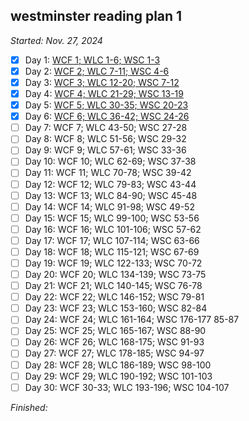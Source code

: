 ## westminster reading plan 1

*Started: Nov. 27, 2024*

- [x] Day 1: [WCF 1; WLC 1-6; WSC 1-3](https://blog.swang.cloud/2024/11/27/a-petrus-thanksgiving.html)
- [x] Day 2: [WCF 2; WLC 7-11; WSC 4-6](https://blog.swang.cloud/2024/11/28/thankful-for-God.html)
- [x] Day 3: [WCF 3; WLC 12-20; WSC 7-12](https://blog.swang.cloud/2024/11/29/bonhoeffer.html)
- [x] Day 4: [WCF 4; WLC 21-29; WSC 13-19](https://blog.swang.cloud/2024/11/30/chill-day.html)
- [x] Day 5: [WCF 5; WLC 30-35; WSC 20-23](https://blog.swang.cloud/2024/12/01/diligent-private-prayer.html)
- [x] Day 6: [WCF 6; WLC 36-42; WSC 24-26](https://blog.swang.cloud/2024/12/02/improving-my-swim-game.html)
- [ ] Day 7: WCF 7; WLC 43-50; WSC 27-28
- [ ] Day 8: WCF 8; WLC 51-56; WSC 29-32
- [ ] Day 9: WCF 9; WLC 57-61; WSC 33-36
- [ ] Day 10: WCF 10; WLC 62-69; WSC 37-38
- [ ] Day 11: WCF 11; WLC 70-78; WSC 39-42
- [ ] Day 12: WCF 12; WLC 79-83; WSC 43-44
- [ ] Day 13: WCF 13; WLC 84-90; WSC 45-48
- [ ] Day 14: WCF 14; WLC 91-98; WSC 49-52
- [ ] Day 15: WCF 15; WLC 99-100; WSC 53-56
- [ ] Day 16: WCF 16; WLC 101-106; WSC 57-62
- [ ] Day 17: WCF 17; WLC 107-114; WSC 63-66
- [ ] Day 18: WCF 18; WLC 115-121; WSC 67-69
- [ ] Day 19: WCF 19; WLC 122-133; WSC 70-72
- [ ] Day 20: WCF 20; WLC 134-139; WSC 73-75
- [ ] Day 21: WCF 21; WLC 140-145; WSC 76-78
- [ ] Day 22: WCF 22; WLC 146-152; WSC 79-81
- [ ] Day 23: WCF 23; WLC 153-160; WSC 82-84
- [ ] Day 24: WCF 24; WLC 161-164; WSC 176-177 85-87
- [ ] Day 25: WCF 25; WLC 165-167; WSC 88-90
- [ ] Day 26: WCF 26; WLC 168-175; WSC 91-93
- [ ] Day 27: WCF 27; WLC 178-185; WSC 94-97
- [ ] Day 28: WCF 28; WLC 186-189; WSC 98-100
- [ ] Day 29: WCF 29; WLC 190-192; WSC 101-103
- [ ] Day 30: WCF 30-33; WLC 193-196; WSC 104-107

*Finished:*